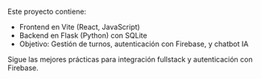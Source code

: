 <!-- Use this file to provide workspace-specific custom instructions to Copilot. For more details, visit https://code.visualstudio.com/docs/copilot/copilot-customization#_use-a-githubcopilotinstructionsmd-file -->

Este proyecto contiene:
- Frontend en Vite (React, JavaScript)
- Backend en Flask (Python) con SQLite
- Objetivo: Gestión de turnos, autenticación con Firebase, y chatbot IA

Sigue las mejores prácticas para integración fullstack y autenticación con Firebase.
